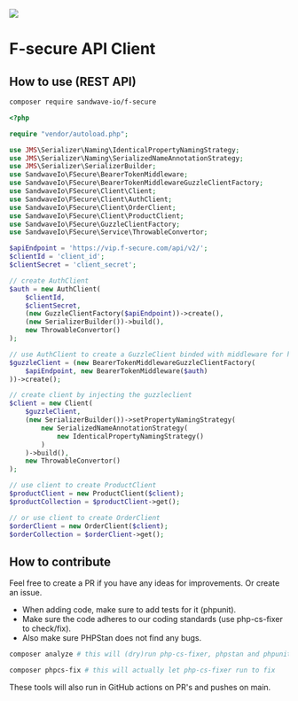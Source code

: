 [![](https://user-images.githubusercontent.com/60096509/91668964-54ecd500-eb11-11ea-9c35-e8f0b20b277a.png)](https://sandwave.io)


# F-secure API Client


## How to use (REST API)

```bash
composer require sandwave-io/f-secure
```

```php
<?php

require "vendor/autoload.php";

use JMS\Serializer\Naming\IdenticalPropertyNamingStrategy;
use JMS\Serializer\Naming\SerializedNameAnnotationStrategy;
use JMS\Serializer\SerializerBuilder;
use SandwaveIo\FSecure\BearerTokenMiddleware;
use SandwaveIo\FSecure\BearerTokenMiddlewareGuzzleClientFactory;
use SandwaveIo\FSecure\Client\Client;
use SandwaveIo\FSecure\Client\AuthClient;
use SandwaveIo\FSecure\Client\OrderClient;
use SandwaveIo\FSecure\Client\ProductClient;
use SandwaveIo\FSecure\GuzzleClientFactory;
use SandwaveIo\FSecure\Service\ThrowableConvertor;

$apiEndpoint = 'https://vip.f-secure.com/api/v2/';
$clientId = 'client_id';
$clientSecret = 'client_secret';

// create AuthClient
$auth = new AuthClient(
    $clientId,
    $clientSecret,
    (new GuzzleClientFactory($apiEndpoint))->create(),
    (new SerializerBuilder())->build(),
    new ThrowableConvertor()
);

// use AuthClient to create a GuzzleClient binded with middleware for handling the bearer token
$guzzleClient = (new BearerTokenMiddlewareGuzzleClientFactory(
    $apiEndpoint, new BearerTokenMiddleware($auth)
))->create();

// create client by injecting the guzzleclient
$client = new Client(
    $guzzleClient,
    (new SerializerBuilder())->setPropertyNamingStrategy(
        new SerializedNameAnnotationStrategy(
            new IdenticalPropertyNamingStrategy()
        )
    )->build(),
    new ThrowableConvertor()
);

// use client to create ProductClient
$productClient = new ProductClient($client);
$productCollection = $productClient->get();

// or use client to create OrderClient
$orderClient = new OrderClient($client);
$orderCollection = $orderClient->get();
```

## How to contribute

Feel free to create a PR if you have any ideas for improvements. Or create an issue.

* When adding code, make sure to add tests for it (phpunit).
* Make sure the code adheres to our coding standards (use php-cs-fixer to check/fix).
* Also make sure PHPStan does not find any bugs.

```bash
composer analyze # this will (dry)run php-cs-fixer, phpstan and phpunit

composer phpcs-fix # this will actually let php-cs-fixer run to fix
```

These tools will also run in GitHub actions on PR's and pushes on main.
